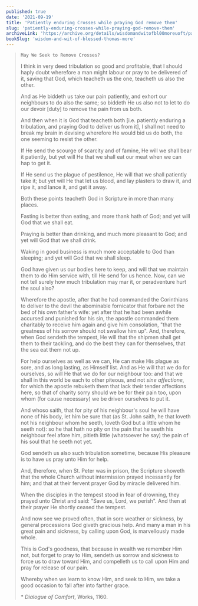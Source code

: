 ```yaml
---
published: true
date: '2021-09-19'
title: 'Patiently enduring Crosses while praying God remove them'
slug: 'patiently-enduring-crosses-while-praying-god-remove-them'
archiveLink: 'https://archive.org/details/wisdomandwitofbl00moreuoft/page/51?view=theater'
bookSlug: 'wisdom-and-wit-of-blessed-thomas-more'
---
```


> `May We Seek to Remove Crosses?`
>
> I think in very deed tribulation so good and profitable, that I should haply doubt wherefore a man might labour or pray to be delivered of it, saving that God, which teacheth us the one, teacheth us also the other.
>
> And as He biddeth us take our pain patiently, and exhort our neighbours to do also the same; so biddeth He us also not to let to do our devoir [duty] to remove the pain from us both.
>
> And then when it is God that teacheth both [i.e. patiently enduring a tribulation, and praying God to deliver us from it], I shall not need to break my brain in devising wherefore He would bid us do both, the one seeming to resist the other.
>
> If He send the scourge of scarcity and of famine, He will we shall bear it patiently, but yet will He that we shall eat our meat when we can hap to get it.
>
> If He send us the plague of pestilence, He will that we shall patiently take it; but yet will He that let us blood, and lay plasters to draw it, and ripe it, and lance it, and get it away.
>
> Both these points teacheth God in Scripture in more than many places.
>
> Fasting is better than eating, and more thank hath of God; and yet will God that we shall eat.
>
> Praying is better than drinking, and much more pleasant to God; and yet will God that we shall drink.
>
> Waking in good business is much more acceptable to God than sleeping; and yet will God that we shall sleep.
>
> God have given us our bodies here to keep, and will that we maintain them to do Him service with, till He send for us hence. Now, can we not tell surely how much tribulation may mar it, or peradventure hurt the soul also?
>
> Wherefore the apostle, after that he had commanded the Corinthians to deliver to the devil the abominable fornicator that forbare not the bed of his own father's wife: yet after that he had been awhile accursed and punished for his sin, the apostle commanded them charitably to receive him again and give him consolation, "that the greatness of his sorrow should not swallow him up". And, therefore, when God sendeth the tempest, He will that the shipmen shall get them to their tackling, and do the best they can for themselves, that the sea eat them not up.
>
> For help ourselves as well as we can, He can make His plague as sore, and as long lasting, as Himself list. And as He will that we do for ourselves, so will He that we do for our neighbour too: and that we shall in this world be each to other piteous, and not *sine affectione*, for which the apostle rebuketh them that lack their tender affections here, so that of charity sorry should we be for their pain too, upon whom (for cause necessary) we be driven ourselves to put it.
>
> And whoso saith, that for pity of his neighbour's soul he will have none of his body, let him be sure that (as St. John saith, he that loveth not his neighbour whom he seeth, loveth God but a little whom he seeth not): so he that hath no pity on the pain that he seeth his neighbour feel afore him, pitieth little (whatsoever he say) the pain of his soul that he seeth not yet.
>
> God sendeth us also such tribulation sometime, because His pleasure is to have us pray unto Him for help.
>
> And, therefore, when St. Peter was in prison, the Scripture showeth that the whole Church without intermission prayed incessantly for him; and that at their fervent prayer God by miracle delivered him.
>
> When the disciples in the tempest stood in fear of drowning, they prayed unto Christ and said: "Save us, Lord, we perish". And then at their prayer He shortly ceased the tempest.
>
> And now see we proved often, that in sore weather or sickness, by general processions God giveth gracious help. And many a man in his great pain and sickness, by calling upon God, is marvellously made whole.
>
> This is God's goodness, that because in wealth we remember Him not, but forget to pray to Him, sendeth us sorrow and sickness to force us to draw toward Him, and compelleth us to call upon Him and pray for release of our pain.
>
> Whereby when we learn to know Him, and seek to Him, we take a good occasion to fall after into farther grace.
>
> \* *Dialogue of Comfort*, Works, 1160.
